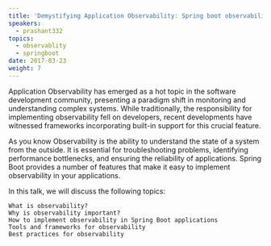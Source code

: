 ```yaml
---
title: 'Demystifying Application Observability: Spring boot observability'
speakers:
  - prashant332
topics:
  - observablity
  - springboot
date: 2017-03-23
weight: 7
---
```


Application Observability has emerged as a hot topic in the software development community, presenting a paradigm shift in monitoring and understanding complex systems. While traditionally, the responsibility for implementing observability fell on developers, recent developments have witnessed frameworks incorporating built-in support for this crucial feature.

As you know Observability is the ability to understand the state of a system from the outside. It is essential for troubleshooting problems, identifying performance bottlenecks, and ensuring the reliability of applications. Spring Boot provides a number of features that make it easy to implement observability in your applications.

In this talk, we will discuss the following topics:

    What is observability?
    Why is observability important?
    How to implement observability in Spring Boot applications
    Tools and frameworks for observability
    Best practices for observability
